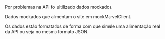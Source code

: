 Por problemas na API foi ultilizado dados mockados.

Dados mockados que alimentam o site em mockMarvelClient.

Os dados estão formatados  de forma com que simule uma alimentação real da API ou seja no mesmo formato JSON.

